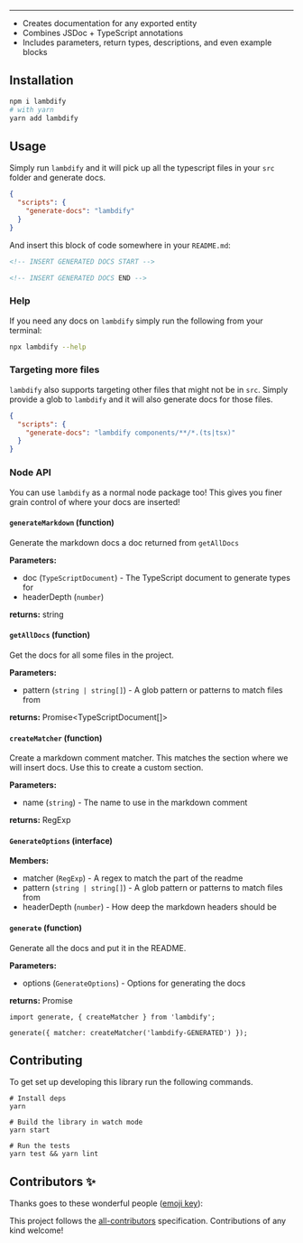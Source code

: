 ---

- Creates documentation for any exported entity
- Combines JSDoc + TypeScript annotations
- Includes parameters, return types, descriptions, and even example blocks

## Installation

```sh
npm i lambdify
# with yarn
yarn add lambdify
```

## Usage

Simply run `lambdify` and it will pick up all the typescript files in your `src` folder and generate docs.

```json
{
  "scripts": {
    "generate-docs": "lambdify"
  }
}
```

And insert this block of code somewhere in your `README.md`:

```md
<!-- INSERT GENERATED DOCS START -->

<!-- INSERT GENERATED DOCS END -->
```

### Help

If you need any docs on `lambdify` simply run the following from your terminal:

```sh
npx lambdify --help
```

### Targeting more files

`lambdify` also supports targeting other files that might not be in `src`.
Simply provide a glob to `lambdify` and it will also generate docs for those files.

```json
{
  "scripts": {
    "generate-docs": "lambdify components/**/*.(ts|tsx)"
  }
}
```

### Node API

You can use `lambdify` as a normal node package too!
This gives you finer grain control of where your docs are inserted!

<!-- lambdify-GENERATED START -->

#### `generateMarkdown` (function)

Generate the markdown docs a doc returned from `getAllDocs`

**Parameters:**

- doc (`TypeScriptDocument`) - The TypeScript document to generate types for
- headerDepth (`number`)

**returns:** string

#### `getAllDocs` (function)

Get the docs for all some files in the project.

**Parameters:**

- pattern (`string | string[]`) - A glob pattern or patterns to match files from

**returns:** Promise<TypeScriptDocument[]>

#### `createMatcher` (function)

Create a markdown comment matcher. This matches the section where
we will insert docs. Use this to create a custom section.

**Parameters:**

- name (`string`) - The name to use in the markdown comment

**returns:** RegExp

#### `GenerateOptions` (interface)

**Members:**

- matcher (`RegExp`) - A regex to match the part of the readme
- pattern (`string | string[]`) - A glob pattern or patterns to match files from
- headerDepth (`number`) - How deep the markdown headers should be

#### `generate` (function)

Generate all the docs and put it in the README.

**Parameters:**

- options (`GenerateOptions`) - Options for generating the docs

**returns:** Promise<void>

```tsx
import generate, { createMatcher } from 'lambdify';

generate({ matcher: createMatcher('lambdify-GENERATED') });
```

<!-- lambdify-GENERATED END -->

## Contributing

To get set up developing this library run the following commands.

```shell
# Install deps
yarn

# Build the library in watch mode
yarn start

# Run the tests
yarn test && yarn lint
```

## Contributors ✨

Thanks goes to these wonderful people ([emoji key](https://allcontributors.org/docs/en/emoji-key)):

<!-- ALL-CONTRIBUTORS-LIST:START - Do not remove or modify this section -->
<!-- prettier-ignore-start -->
<!-- markdownlint-disable -->

<!-- markdownlint-enable -->
<!-- prettier-ignore-end -->
<!-- ALL-CONTRIBUTORS-LIST:END -->

This project follows the [all-contributors](https://github.com/all-contributors/all-contributors) specification. Contributions of any kind welcome!